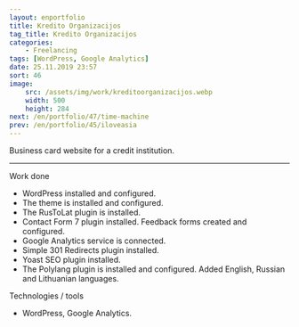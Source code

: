 ```yaml
---
layout: enportfolio
title: Kredito Organizacijos
tag_title: Kredito Organizacijos
categories:
    - Freelancing
tags: [WordPress, Google Analytics]
date: 25.11.2019 23:57
sort: 46
image: 
    src: /assets/img/work/kreditoorganizacijos.webp 
    width: 500
    height: 284
next: /en/portfolio/47/time-machine
prev: /en/portfolio/45/iloveasia
---
```


Business card website for a credit institution.

---

Work done

* WordPress installed and configured.
* The theme is installed and configured.
* The RusToLat plugin is installed.
* Contact Form 7 plugin installed. Feedback forms created and configured.
* Google Analytics service is connected.
* Simple 301 Redirects plugin installed.
* Yoast SEO plugin installed.
* The Polylang plugin is installed and configured. Added English, Russian and Lithuanian languages.

Technologies / tools

* WordPress, Google Analytics.
